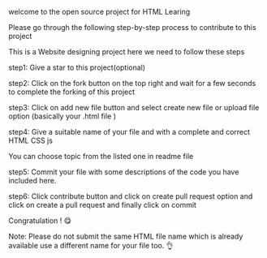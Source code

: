 welcome to the open source project for HTML Learing

Please go through the following step-by-step process to contribute to this project

This is a Website designing project here we need to follow these steps

step1: Give a star to this project(optional)

step2: Click on the fork button on the top right and wait for a few seconds to complete the forking of this project

step3: Click on add new file button and select create new file or upload file option (basically your .html file )

step4: Give a suitable name of your file and with a complete and correct HTML CSS js

You can choose topic from the listed one in readme file

step5: Commit your file with some descriptions of the code you have included here.

step6: Click contribute button and click on create pull request option and click on create a pull request and finally click on commit

Congratulation ! 😋

Note: Please do not submit the same HTML file name which is already available use a different name for your file too. 👌
